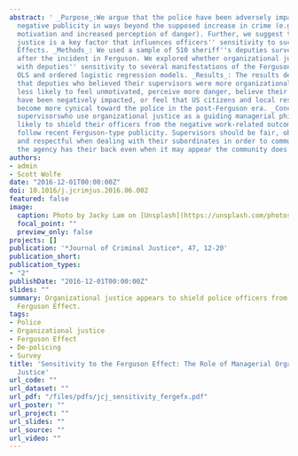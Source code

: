 ```yaml
---
abstract: ' _Purpose_:We argue that the police have been adversely impacted by Ferguson-related
  negative publicity in ways beyond the supposed increase in crime (e.g., reduced
  motivation and increased perception of danger). Further, we suggest that organizational
  justice is a key factor that influences officers'' sensitivity to such Ferguson
  Effects. _Methods_: We used a sample of 510 sheriff''s deputies surveyed 6 months
  after the incident in Ferguson. We explored whether organizational justice is associated
  with deputies'' sensitivity to several manifestations of the Ferguson Effect using
  OLS and ordered logistic regression models. _Results_: The results demonstrated
  that deputies who believed their supervisors were more organizationally fair were
  less likely to feel unmotivated, perceive more danger, believe their colleagues
  have been negatively impacted, or feel that US citizens and local residents have
  become more cynical toward the police in the post-Ferguson era. _Conclusions_: Police
  supervisorswho use organizational justice as a guiding managerial philosophy aremore
  likely to shield their officers from the negative work-related outcomes that can
  follow recent Ferguson-type publicity. Supervisors should be fair, objective, honest,
  and respectful when dealing with their subordinates in order to communicate that
  the agency has their back even when it may appear the community does not.'
authors:
- admin
- Scott Wolfe
date: "2016-12-01T00:00:00Z"
doi: 10.1016/j.jcrimjus.2016.06.002
featured: false
image:
  caption: Photo by Jacky Lam on [Unsplash](https://unsplash.com/photos/ZbFINckE8Io)
  focal_point: ""
  preview_only: false
projects: []
publication: '*Journal of Criminal Justice*, 47, 12-20'
publication_short: 
publication_types:
- "2"
publishDate: "2016-12-01T00:00:00Z"
slides: ""
summary: Organizational justice appears to shield police officers from the so-called
  Ferguson Effect.
tags:
- Police
- Organizational justice
- Ferguson Effect
- De-policing
- Survey
title: 'Sensitivity to the Ferguson Effect: The Role of Managerial Organizational
  Justice'
url_code: ""
url_dataset: ""
url_pdf: "/files/pdfs/jcj_sensitivity_fergefx.pdf"
url_poster: ""
url_project: ""
url_slides: ""
url_source: ""
url_video: ""
---
```


